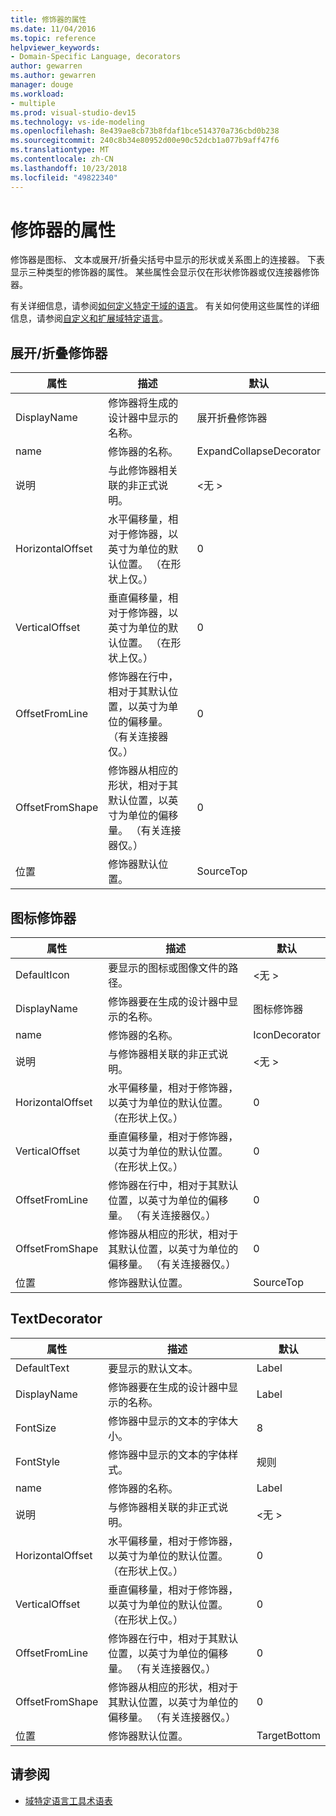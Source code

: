 ```yaml
---
title: 修饰器的属性
ms.date: 11/04/2016
ms.topic: reference
helpviewer_keywords:
- Domain-Specific Language, decorators
author: gewarren
ms.author: gewarren
manager: douge
ms.workload:
- multiple
ms.prod: visual-studio-dev15
ms.technology: vs-ide-modeling
ms.openlocfilehash: 8e439ae8cb73b8fdaf1bce514370a736cbd0b238
ms.sourcegitcommit: 240c8b34e80952d00e90c52dcb1a077b9aff47f6
ms.translationtype: MT
ms.contentlocale: zh-CN
ms.lasthandoff: 10/23/2018
ms.locfileid: "49822340"
---
```

# <a name="properties-of-decorators"></a>修饰器的属性
修饰器是图标、 文本或展开/折叠尖括号中显示的形状或关系图上的连接器。 下表显示三种类型的修饰器的属性。 某些属性会显示仅在形状修饰器或仅连接器修饰器。

 有关详细信息，请参阅[如何定义特定于域的语言](../modeling/how-to-define-a-domain-specific-language.md)。 有关如何使用这些属性的详细信息，请参阅[自定义和扩展域特定语言](../modeling/customizing-and-extending-a-domain-specific-language.md)。

## <a name="expandcollapse-decorator"></a>展开/折叠修饰器

|属性|描述|默认|
|-|-|-|
|DisplayName|修饰器将生成的设计器中显示的名称。|展开折叠修饰器|
|name|修饰器的名称。|ExpandCollapseDecorator|
|说明|与此修饰器相关联的非正式说明。|\<无 >|
|HorizontalOffset|水平偏移量，相对于修饰器，以英寸为单位的默认位置。 （在形状上仅。）|0|
|VerticalOffset|垂直偏移量，相对于修饰器，以英寸为单位的默认位置。 （在形状上仅。）|0|
|OffsetFromLine|修饰器在行中，相对于其默认位置，以英寸为单位的偏移量。 （有关连接器仅。）|0|
|OffsetFromShape|修饰器从相应的形状，相对于其默认位置，以英寸为单位的偏移量。 （有关连接器仅。）|0|
|位置|修饰器默认位置。|SourceTop|

## <a name="icon-decorator"></a>图标修饰器

|属性|描述|默认|
|-|-|-|
|DefaultIcon|要显示的图标或图像文件的路径。|\<无 >|
|DisplayName|修饰器要在生成的设计器中显示的名称。|图标修饰器|
|name|修饰器的名称。|IconDecorator|
|说明|与修饰器相关联的非正式说明。|\<无 >|
|HorizontalOffset|水平偏移量，相对于修饰器，以英寸为单位的默认位置。 （在形状上仅。）|0|
|VerticalOffset|垂直偏移量，相对于修饰器，以英寸为单位的默认位置。 （在形状上仅。）|0|
|OffsetFromLine|修饰器在行中，相对于其默认位置，以英寸为单位的偏移量。 （有关连接器仅。）|0|
|OffsetFromShape|修饰器从相应的形状，相对于其默认位置，以英寸为单位的偏移量。 （有关连接器仅。）|0|
|位置|修饰器默认位置。|SourceTop|

## <a name="textdecorator"></a>TextDecorator

|属性|描述|默认|
|-|-|-|
|DefaultText|要显示的默认文本。|Label|
|DisplayName|修饰器要在生成的设计器中显示的名称。|Label|
|FontSize|修饰器中显示的文本的字体大小。|8|
|FontStyle|修饰器中显示的文本的字体样式。|规则|
|name|修饰器的名称。|Label|
|说明|与修饰器相关联的非正式说明。|\<无 >|
|HorizontalOffset|水平偏移量，相对于修饰器，以英寸为单位的默认位置。 （在形状上仅。）|0|
|VerticalOffset|垂直偏移量，相对于修饰器，以英寸为单位的默认位置。 （在形状上仅。）|0|
|OffsetFromLine|修饰器在行中，相对于其默认位置，以英寸为单位的偏移量。 （有关连接器仅。）|0|
|OffsetFromShape|修饰器从相应的形状，相对于其默认位置，以英寸为单位的偏移量。 （有关连接器仅。）|0|
|位置|修饰器默认位置。|TargetBottom|

## <a name="see-also"></a>请参阅

- [域特定语言工具术语表](http://msdn.microsoft.com/ca5e84cb-a315-465c-be24-76aa3df276aa)